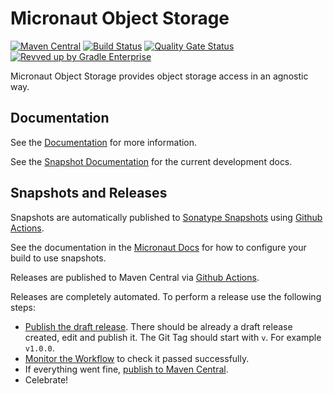 <!-- Checklist: https://github.com/micronaut-projects/micronaut-core/wiki/New-Module-Checklist -->

# Micronaut Object Storage

[![Maven Central](https://img.shields.io/maven-central/v/io.micronaut.object-storage/micronaut-object-storage.svg?label=Maven%20Central)](https://search.maven.org/search?q=g:%22io.micronaut.object-storage%22%20AND%20a:%22micronaut-object-storage%22)
[![Build Status](https://github.com/micronaut-projects/micronaut-object-storage/workflows/Java%20CI/badge.svg)](https://github.com/micronaut-projects/micronaut-object-storage/actions)
[![Quality Gate Status](https://sonarcloud.io/api/project_badges/measure?project=micronaut-projects_micronaut-template&metric=alert_status)](https://sonarcloud.io/summary/new_code?id=micronaut-projects_micronaut-template)
[![Revved up by Gradle Enterprise](https://img.shields.io/badge/Revved%20up%20by-Gradle%20Enterprise-06A0CE?logo=Gradle&labelColor=02303A)](https://ge.micronaut.io/scans)

Micronaut Object Storage provides object storage access in an agnostic way.

## Documentation

See the [Documentation](https://micronaut-projects.github.io/micronaut-object-storage/latest/guide/) for more information.

See the [Snapshot Documentation](https://micronaut-projects.github.io/micronaut-object-storage/snapshot/guide/) for the current development docs.

<!-- ## Examples

Examples can be found in the [examples](https://github.com/micronaut-projects/micronaut-object-storage/tree/master/examples) directory. -->

## Snapshots and Releases

Snapshots are automatically published to [Sonatype Snapshots](https://s01.oss.sonatype.org/content/repositories/snapshots/io/micronaut/) using [Github Actions](https://github.com/micronaut-projects/micronaut-object-storage/actions).

See the documentation in the [Micronaut Docs](https://docs.micronaut.io/latest/guide/index.html#usingsnapshots) for how to configure your build to use snapshots.

Releases are published to Maven Central via [Github Actions](https://github.com/micronaut-projects/micronaut-object-storage/actions).

Releases are completely automated. To perform a release use the following steps:

* [Publish the draft release](https://github.com/micronaut-projects/micronaut-object-storage/releases). There should be already a draft release created, edit and publish it. The Git Tag should start with `v`. For example `v1.0.0`.
* [Monitor the Workflow](https://github.com/micronaut-projects/micronaut-object-storage/actions?query=workflow%3ARelease) to check it passed successfully.
* If everything went fine, [publish to Maven Central](https://github.com/micronaut-projects/micronaut-object-storage/actions?query=workflow%3A"Maven+Central+Sync").
* Celebrate!

